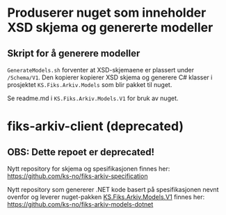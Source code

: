 # Produserer nuget som inneholder XSD skjema og genererte modeller

## Skript for å generere modeller

`GenerateModels.sh` forventer at XSD-skjemaene er plassert under `/Schema/V1`. Den kopierer kopierer XSD skjema og generere C# klasser i prosjektet `KS.Fiks.Arkiv.Models` som blir pakket til nuget.

Se readme.md i `KS.Fiks.Arkiv.Models.V1` for bruk av nuget.
# fiks-arkiv-client (deprecated)

## OBS: Dette repoet er deprecated!
Nytt repository for skjema og spesifikasjonen finnes her: https://github.com/ks-no/fiks-arkiv-specification

Nytt repository som genererer .NET kode basert på spesifikasjonen nevnt ovenfor og leverer nuget-pakken [KS.Fiks.Arkiv.Models.V1](https://www.nuget.org/packages/KS.Fiks.Arkiv.Models.V1) finnes her: https://github.com/ks-no/fiks-arkiv-models-dotnet
